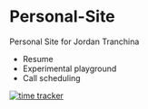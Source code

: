 # Personal-Site

Personal Site for Jordan Tranchina

-   Resume
-   Experimental playground
-   Call scheduling

[![time tracker](https://wakatime.com/badge/github/JordanTranchina/JordanTranchina.github.io.svg)](https://wakatime.com/badge/github/JordanTranchina/JordanTranchina.github.io)
